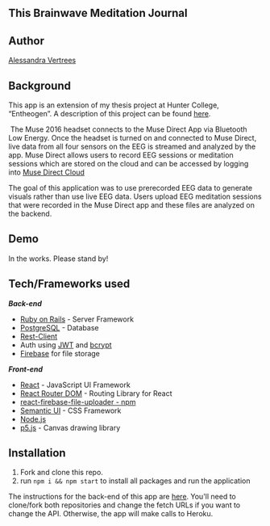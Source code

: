 ## This Brainwave Meditation Journal

## Author
[Alessandra Vertrees](https://github.com/avertrees)

## Background
This app is an extension of my thesis project at Hunter College, “Entheogen”. A description of this project can be found [here](https://medium.com/@alessandravertrees/honors-research-paper-ee0002903569). 

 The Muse 2016 headset connects to the Muse Direct App via Bluetooth Low Energy. Once the headset is turned on and connected to Muse Direct, live data from all four sensors on the EEG is streamed and analyzed by the app. Muse Direct allows users to record EEG sessions or meditation sessions which are stored on the cloud and can be accessed by logging into [Muse Direct Cloud](https://musedirect.choosemuse.com/login?redirect=/)

The goal of this application was to use prerecorded EEG data to generate visuals rather than use live EEG data. Users upload EEG meditation sessions that were recorded in the Muse Direct app and these files are analyzed on the backend.

## Demo 
In the works. Please stand by!

## Tech/Frameworks used
_**Back-end**_
* [Ruby on Rails](https://rubyonrails.org) - Server Framework
* [PostgreSQL](https://www.postgresql.org) - Database
* [Rest-Client](https://github.com/rest-client/rest-client)
* Auth using [JWT](https://jwt.io) and [bcrypt ](https://rubygems.org/gems/bcrypt/versions/3.1.12)
* [Firebase](https://firebase.google.com) for file storage

_**Front-end**_
* [React](https://reactjs.org/docs/getting-started.html) - JavaScript UI Framework
* [React Router DOM](https://reacttraining.com/react-router/web/guides/quick-start) - Routing Library for React 
* [react-firebase-file-uploader - npm](https://www.npmjs.com/package/react-firebase-file-uploader)
* [Semantic UI](https://react.semantic-ui.com/) - CSS Framework
* [Node.js](https://nodejs.org/en/) 
* [p5.js](https://p5js.org/) - Canvas drawing library

## Installation
1. Fork and clone this repo.
2. run `npm i && npm start` to install all packages and run the application

The instructions for the back-end of this app are [here](https://github.com/avertrees/entheogen-backend). You'll need to clone/fork both repositories and change the fetch URLs if you want to change the API. Otherwise, the app will make calls to Heroku.
